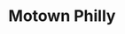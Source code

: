 ---
pid: rs244
title: Motown Philly
location_transcription: somewhere w. high diverse traffic
coordinates: "[-75.164614442026, 39.947072071736]"
zipcode: 
gen_neighborhood: 
neighborhood: 
outside_phl: 
age: '33'
age_range: 30-39
instagram: 
image_file_name: rs_244.jpg
proposal_transcription: This monument is in homage to contemporary Black music artist
  who have elevated Philly nationally. As a massive lexan my musically references
  were Will Smith, Motown Philly (Bam) etc.
topic: African Americans,History,Music
topic_summary: 0, 0, 0
type: Other No Form
keywords_other: 
credit: 
image_labels: 
twitter: uptownRo
facebook: 
permalink: "/monuments/rs244/"
layout: item-page
---